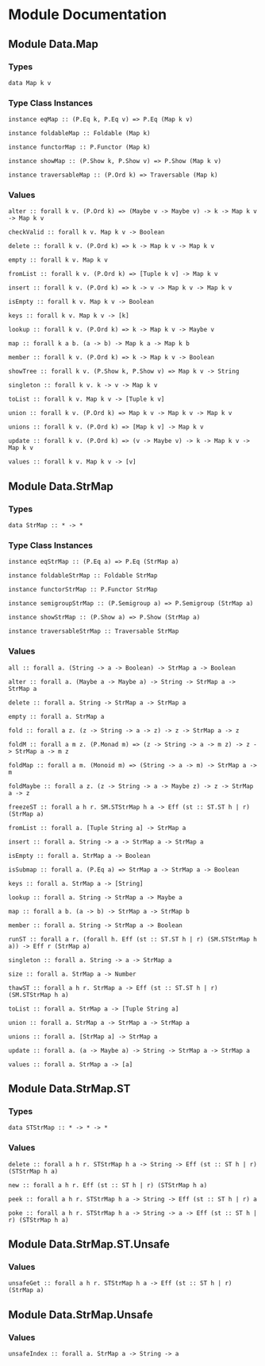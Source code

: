 # Module Documentation

## Module Data.Map

### Types

    data Map k v


### Type Class Instances

    instance eqMap :: (P.Eq k, P.Eq v) => P.Eq (Map k v)

    instance foldableMap :: Foldable (Map k)

    instance functorMap :: P.Functor (Map k)

    instance showMap :: (P.Show k, P.Show v) => P.Show (Map k v)

    instance traversableMap :: (P.Ord k) => Traversable (Map k)


### Values

    alter :: forall k v. (P.Ord k) => (Maybe v -> Maybe v) -> k -> Map k v -> Map k v

    checkValid :: forall k v. Map k v -> Boolean

    delete :: forall k v. (P.Ord k) => k -> Map k v -> Map k v

    empty :: forall k v. Map k v

    fromList :: forall k v. (P.Ord k) => [Tuple k v] -> Map k v

    insert :: forall k v. (P.Ord k) => k -> v -> Map k v -> Map k v

    isEmpty :: forall k v. Map k v -> Boolean

    keys :: forall k v. Map k v -> [k]

    lookup :: forall k v. (P.Ord k) => k -> Map k v -> Maybe v

    map :: forall k a b. (a -> b) -> Map k a -> Map k b

    member :: forall k v. (P.Ord k) => k -> Map k v -> Boolean

    showTree :: forall k v. (P.Show k, P.Show v) => Map k v -> String

    singleton :: forall k v. k -> v -> Map k v

    toList :: forall k v. Map k v -> [Tuple k v]

    union :: forall k v. (P.Ord k) => Map k v -> Map k v -> Map k v

    unions :: forall k v. (P.Ord k) => [Map k v] -> Map k v

    update :: forall k v. (P.Ord k) => (v -> Maybe v) -> k -> Map k v -> Map k v

    values :: forall k v. Map k v -> [v]


## Module Data.StrMap

### Types

    data StrMap :: * -> *


### Type Class Instances

    instance eqStrMap :: (P.Eq a) => P.Eq (StrMap a)

    instance foldableStrMap :: Foldable StrMap

    instance functorStrMap :: P.Functor StrMap

    instance semigroupStrMap :: (P.Semigroup a) => P.Semigroup (StrMap a)

    instance showStrMap :: (P.Show a) => P.Show (StrMap a)

    instance traversableStrMap :: Traversable StrMap


### Values

    all :: forall a. (String -> a -> Boolean) -> StrMap a -> Boolean

    alter :: forall a. (Maybe a -> Maybe a) -> String -> StrMap a -> StrMap a

    delete :: forall a. String -> StrMap a -> StrMap a

    empty :: forall a. StrMap a

    fold :: forall a z. (z -> String -> a -> z) -> z -> StrMap a -> z

    foldM :: forall a m z. (P.Monad m) => (z -> String -> a -> m z) -> z -> StrMap a -> m z

    foldMap :: forall a m. (Monoid m) => (String -> a -> m) -> StrMap a -> m

    foldMaybe :: forall a z. (z -> String -> a -> Maybe z) -> z -> StrMap a -> z

    freezeST :: forall a h r. SM.STStrMap h a -> Eff (st :: ST.ST h | r) (StrMap a)

    fromList :: forall a. [Tuple String a] -> StrMap a

    insert :: forall a. String -> a -> StrMap a -> StrMap a

    isEmpty :: forall a. StrMap a -> Boolean

    isSubmap :: forall a. (P.Eq a) => StrMap a -> StrMap a -> Boolean

    keys :: forall a. StrMap a -> [String]

    lookup :: forall a. String -> StrMap a -> Maybe a

    map :: forall a b. (a -> b) -> StrMap a -> StrMap b

    member :: forall a. String -> StrMap a -> Boolean

    runST :: forall a r. (forall h. Eff (st :: ST.ST h | r) (SM.STStrMap h a)) -> Eff r (StrMap a)

    singleton :: forall a. String -> a -> StrMap a

    size :: forall a. StrMap a -> Number

    thawST :: forall a h r. StrMap a -> Eff (st :: ST.ST h | r) (SM.STStrMap h a)

    toList :: forall a. StrMap a -> [Tuple String a]

    union :: forall a. StrMap a -> StrMap a -> StrMap a

    unions :: forall a. [StrMap a] -> StrMap a

    update :: forall a. (a -> Maybe a) -> String -> StrMap a -> StrMap a

    values :: forall a. StrMap a -> [a]


## Module Data.StrMap.ST

### Types

    data STStrMap :: * -> * -> *


### Values

    delete :: forall a h r. STStrMap h a -> String -> Eff (st :: ST h | r) (STStrMap h a)

    new :: forall a h r. Eff (st :: ST h | r) (STStrMap h a)

    peek :: forall a h r. STStrMap h a -> String -> Eff (st :: ST h | r) a

    poke :: forall a h r. STStrMap h a -> String -> a -> Eff (st :: ST h | r) (STStrMap h a)


## Module Data.StrMap.ST.Unsafe

### Values

    unsafeGet :: forall a h r. STStrMap h a -> Eff (st :: ST h | r) (StrMap a)


## Module Data.StrMap.Unsafe

### Values

    unsafeIndex :: forall a. StrMap a -> String -> a